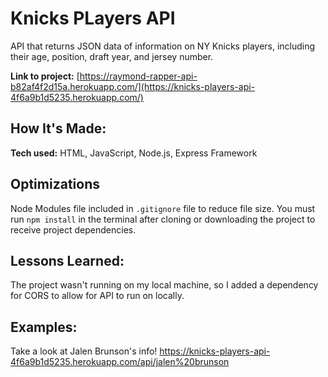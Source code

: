 # Knicks PLayers API
API that returns JSON data of information on NY Knicks players, including their age, position, draft year, and jersey number. 

**Link to project:** [https://raymond-rapper-api-b82af4f2d15a.herokuapp.com/](https://knicks-players-api-4f6a9b1d5235.herokuapp.com/)

## How It's Made:

**Tech used:** HTML, JavaScript, Node.js, Express Framework

## Optimizations
Node Modules file included in `.gitignore` file to reduce file size. You must run `npm install` in the terminal after cloning or downloading the project to receive project dependencies. 

## Lessons Learned:

The project wasn't running on my local machine, so I added a dependency for CORS to allow for API to run on locally.

## Examples:
Take a look at Jalen Brunson's info!
https://knicks-players-api-4f6a9b1d5235.herokuapp.com/api/jalen%20brunson


